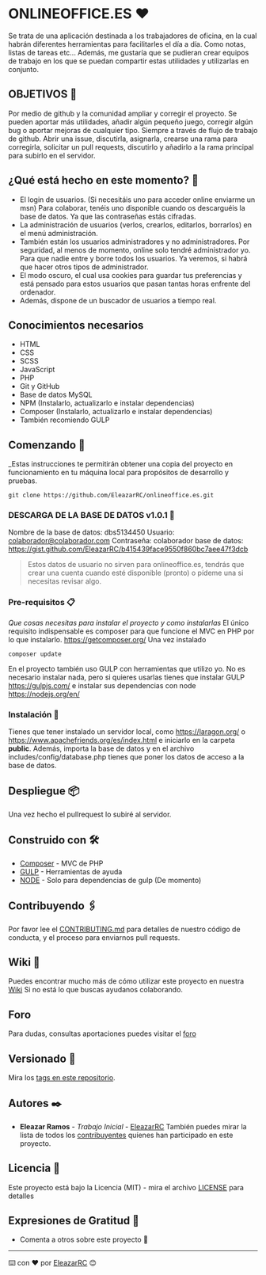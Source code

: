 # ONLINEOFFICE.ES ❤️
Se trata de una aplicación destinada a los trabajadores de oficina, en la cual habrán diferentes herramientas para facilitarles el día a día. Como notas, listas de tareas etc... Además, me gustaría que se pudieran crear equipos de trabajo en los que se puedan compartir estas utilidades y utilizarlas en conjunto.
## OBJETIVOS 🎈
Por medio de github y la comunidad ampliar y corregir el proyecto. Se pueden aportar más utilidades, añadir algún pequeño juego, corregir algún bug o aportar mejoras de cualquier tipo. 
Siempre a través de flujo de trabajo de github. Abrir una issue, discutirla, asignarla, crearse una rama para corregirla, solicitar un pull requests, discutirlo y añadirlo a la rama principal para subirlo en el servidor.
## ¿Qué está hecho en este momento? 🧭
- El login de usuarios. (Si necesitáis uno para acceder online enviarme un msn) Para colaborar, tenéis uno disponible cuando os descarguéis la base de datos. Ya que las contraseñas estás cifradas.
- La administración de usuarios (verlos, crearlos, editarlos, borrarlos) en el menú administración.
- También están los usuarios administradores y no administradores. Por seguridad, al menos de momento, online solo tendré administrador yo. Para que nadie entre y borre todos los usuarios. Ya veremos, si habrá que hacer otros tipos de administrador.
- El modo oscuro, el cual usa cookies para guardar tus preferencias y está pensado para estos usuarios que pasan tantas horas enfrente del ordenador.
- Además, dispone de un buscador de usuarios a tiempo real.
## Conocimientos necesarios
- HTML
- CSS
- SCSS 
- JavaScript
- PHP
- Git y GitHub
- Base de datos MySQL
- NPM (Instalarlo, actualizarlo e instalar dependencias)
- Composer (Instalarlo, actualizarlo e instalar dependencias)
- También recomiendo GULP
## Comenzando 🚀
_Estas instrucciones te permitirán obtener una copia del proyecto en funcionamiento en tu máquina local para propósitos de desarrollo y pruebas.
```
git clone https://github.com/EleazarRC/onlineoffice.es.git
```
### DESCARGA DE LA BASE DE DATOS v1.0.1 🍳
Nombre de la base de datos: dbs5134450
Usuario:                    colaborador@colaborador.com
Contraseña:                 colaborador 
base de datos:              https://gist.github.com/EleazarRC/b415439face9550f860bc7aee47f3dcb
> Estos datos de usuario no sirven para onlineoffice.es, tendrás que crear una cuenta cuando esté
disponible (pronto) o pídeme una si necesitas revisar algo.
### Pre-requisitos 📋
_Que cosas necesitas para instalar el proyecto y como instalarlas_
El único requisito indispensable es composer para que funcione el MVC en PHP por lo que instalarlo.
https://getcomposer.org/
Una vez instalado
```
composer update
```
En el proyecto también uso GULP con herramientas que utilizo yo. No es necesario instalar nada, pero si quieres usarlas tienes que instalar GULP https://gulpjs.com/ e instalar sus dependencias con node https://nodejs.org/en/ 
### Instalación 🔧
Tienes que tener instalado un servidor local, como https://laragon.org/  o https://www.apachefriends.org/es/index.html e iniciarlo en la carpeta **public**. 
Además, importa la base de datos y en el archivo includes/config/database.php tienes que poner los datos de acceso a la base de datos.
## Despliegue 📦
Una vez hecho el pullrequest lo subiré al servidor.
## Construido con 🛠️
* [Composer](https://getcomposer.org/) - MVC de PHP
* [GULP](https://gulpjs.com/) - Herramientas de ayuda
* [NODE](hhttps://nodejs.org/es/) - Solo para dependencias de gulp (De momento)
## Contribuyendo 🖇️
Por favor lee el [CONTRIBUTING.md](https://gist.github.com/eleazarRC/CONTRIBUTING) para detalles de nuestro código de conducta, y el proceso para enviarnos pull requests.
## Wiki 📖
Puedes encontrar mucho más de cómo utilizar este proyecto en nuestra [Wiki](https://github.com/EleazarRC/onlineoffice.es/wiki) Si no está lo que buscas ayudanos colaborando.
## Foro
Para dudas, consultas aportaciones puedes visitar el [foro](https://github.com/EleazarRC/onlineoffice.es/discussions)
## Versionado 📌
Mira los [tags en este repositorio](https://github.com/EleazarRC/onlineoffice.es/tags).
## Autores ✒️
* **Eleazar Ramos** - *Trabajo Inicial* - [EleazarRC](https://github.com/EleazarRC)
También puedes mirar la lista de todos los [contribuyentes](https://github.com/EleazarRC/onlineoffice.es/graphs/contributors) quíenes han participado en este proyecto. 
## Licencia 📄
Este proyecto está bajo la Licencia (MIT) - mira el archivo [LICENSE](LICENSE) para detalles
## Expresiones de Gratitud 🎁
* Comenta a otros sobre este proyecto 📢
---
⌨️ con ❤️ por [EleazarRC](https://github.com/EleazarRCd) 😊




